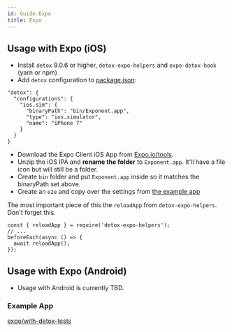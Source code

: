 ```yaml
---
id: Guide.Expo
title: Expo
---
```


## Usage with Expo (iOS)

- Install `detox` 9.0.6 or higher, `detox-expo-helpers` and `expo-detox-hook` (yarn or npm)
- Add `detox` configuration to [package.json](https://github.com/expo/with-detox-tests/blob/master/package.json#L21-L29):

```es6
"detox": {
  "configurations": {
    "ios.sim": {
      "binaryPath": "bin/Exponent.app",
      "type": "ios.simulator",
      "name": "iPhone 7"
    }
  }
}
```

- Download the Expo Client iOS App from [Expo.io/tools](https://expo.io/tools#client).
- Unzip the iOS IPA and **rename the folder** to `Exponent.app`. It'll have a file icon but will still be a folder.
- Create `bin` folder and put `Exponent.app` inside so it matches the binaryPath set above.
- Create an `e2e` and copy over the settings from [the example app](https://github.com/expo/with-detox-tests/tree/master/e2e)

The most important piece of this the `reloadApp` from `detox-expo-helpers`. Don't forget this.

```es6
const { reloadApp } = require('detox-expo-helpers');
// ...
beforeEach(async () => {
  await reloadApp();
});
```

## Usage with Expo (Android)

- Usage with Android is currently TBD.

### Example App
[expo/with-detox-tests](https://github.com/expo/with-detox-tests)
